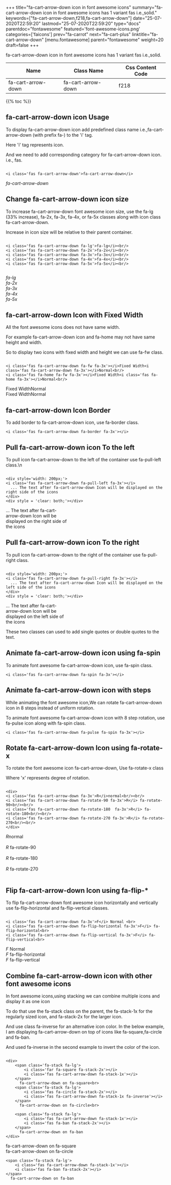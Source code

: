 +++
title="fa-cart-arrow-down icon in font awesome icons"
summary="fa-cart-arrow-down icon in font awesome icons has 1 variant fas i.e.,solid."
keywords=["fa-cart-arrow-down,f218,fa-cart-arrow-down"]
date="25-07-2020T22:59:20"
lastmod="25-07-2020T22:59:20"
type="docs"
parentdoc="fontawesome"
featured='font-awesome-icons.png'
categories=['faicons']
prev="fa-carrot"
next="fa-cart-plus"
linktitle="fa-cart-arrow-down"
[menu.fontawesome]
parent="fontawesome"
weight=20
draft=false
+++


fa-cart-arrow-down icon in font awesome icons has 1 variant fas i.e.,solid.

<div class='table-responsive'><table class='table'><thead><tr><th>Name</th><th>Class Name</th><th>Css Content Code</th></tr></thead><tbody><tr><td>fa-cart-arrow-down</td><td>fa-cart-arrow-down</td><td>f218</td></tr></tbody></table></div>


{{% toc %}}


## fa-cart-arrow-down icon Usage

To display fa-cart-arrow-down icon add predefined class name i.e.,fa-cart-arrow-down (with prefix fa-) to the 'i' tag.

Here 'i' tag represents icon.

And we need to add corresponding category for fa-cart-arrow-down icon. i.e., fas.


```

<i class='fas fa-cart-arrow-down'>fa-cart-arrow-down</i>
```

<i class='fas fa-cart-arrow-down'>fa-cart-arrow-down</i>




## Change fa-cart-arrow-down icon size
To increase fa-cart-arrow-down font awesome icon size, use the fa-lg (33% increase), fa-2x, fa-3x, fa-4x, or fa-5x classes along with icon class fa-cart-arrow-down.

Increase in icon size will be relative to their parent container. 

```

<i class='fas fa-cart-arrow-down fa-lg'>fa-lg</i><br/>
<i class='fas fa-cart-arrow-down fa-2x'>fa-2x</i><br/>
<i class='fas fa-cart-arrow-down fa-3x'>fa-3x</i><br/>
<i class='fas fa-cart-arrow-down fa-4x'>fa-4x</i><br/>
<i class='fas fa-cart-arrow-down fa-5x'>fa-5x</i><br/>
            
```

<i class='fas fa-cart-arrow-down fa-lg'>fa-lg</i><br/>
<i class='fas fa-cart-arrow-down fa-2x'>fa-2x</i><br/>
<i class='fas fa-cart-arrow-down fa-3x'>fa-3x</i><br/>
<i class='fas fa-cart-arrow-down fa-4x'>fa-4x</i><br/>
<i class='fas fa-cart-arrow-down fa-5x'>fa-5x</i><br/>
            



## fa-cart-arrow-down Icon with Fixed Width 

All the font awesome icons does not have same width.

For example fa-cart-arrow-down icon and fa-home may not have same height and width.

So to display two icons with fixed width and height we can use fa-fw class.


```

<i class='fas fa-cart-arrow-down fa-fw fa-3x'></i>Fixed Width<i class='fas fa-cart-arrow-down fa-3x'></i>Normal<br/>
<i class='fas fa-home fa-fw fa-3x'></i>Fixed Width<i class='fas fa-home fa-3x'></i>Normal<br/>
```

<i class='fas fa-cart-arrow-down fa-fw fa-3x'></i>Fixed Width<i class='fas fa-cart-arrow-down fa-3x'></i>Normal<br/>
<i class='fas fa-home fa-fw fa-3x'></i>Fixed Width<i class='fas fa-home fa-3x'></i>Normal<br/>



## fa-cart-arrow-down Icon Border 

To add border to fa-cart-arrow-down icon, use fa-border class.


```
<i class='fas fa-cart-arrow-down fa-border fa-3x'></i>

```
<i class='fas fa-cart-arrow-down fa-border fa-3x'></i>





## Pull fa-cart-arrow-down icon To the left

To pull icon fa-cart-arrow-down to the left of the container use fa-pull-left class.\n

```

<div style='width: 200px;'>
<i class='fas fa-cart-arrow-down fa-pull-left fa-3x'></i>
  ... The text after fa-cart-arrow-down Icon will be displayed on the right side of the icons
</div>
<div style = 'clear: both;'></div>
```

<div style='width: 200px;'>
<i class='fas fa-cart-arrow-down fa-pull-left fa-3x'></i>
  ... The text after fa-cart-arrow-down Icon will be displayed on the right side of the icons
</div>
<div style = 'clear: both;'></div>




## Pull fa-cart-arrow-down icon To the right
To pull icon fa-cart-arrow-down to the right of the container use fa-pull-right class.

```

<div style='width: 200px;'>
<i class='fas fa-cart-arrow-down fa-pull-right fa-3x'></i>
  ... The text after fa-cart-arrow-down Icon will be displayed on the left side of the icons
</div>
<div style = 'clear: both;'></div>
```

<div style='width: 200px;'>
<i class='fas fa-cart-arrow-down fa-pull-right fa-3x'></i>
  ... The text after fa-cart-arrow-down Icon will be displayed on the left side of the icons
</div>
<div style = 'clear: both;'></div>

These two classes can used to add single quotes or double quotes to the text.


## Animate fa-cart-arrow-down icon using fa-spin
To animate font awesome fa-cart-arrow-down icon, use fa-spin class.

```
<i class='fas fa-cart-arrow-down fa-spin fa-3x'></i>
```
<i class='fas fa-cart-arrow-down fa-spin fa-3x'></i>




## Animate fa-cart-arrow-down icon with steps
While animating the font awesome icon,We can rotate fa-cart-arrow-down icon in 8 steps instead of uniform rotation.

To animate font awesome fa-cart-arrow-down icon with 8 step rotation, use fa-pulse icon along with fa-spin class.


```
<i class='fas fa-cart-arrow-down fa-pulse fa-spin fa-3x'></i>

```
<i class='fas fa-cart-arrow-down fa-pulse fa-spin fa-3x'></i>





## Rotate fa-cart-arrow-down Icon using fa-rotate-x
To rotate the font awesome icon fa-cart-arrow-down, Use fa-rotate-x class

Where 'x' represents degree of rotation.


```

<div>
<i class='fas fa-cart-arrow-down fa-3x'>R</i>normal<br/><br/>
<i class='fas fa-cart-arrow-down fa-rotate-90 fa-3x'>R</i> fa-rotate-90<br/><br/> 
<i class='fas fa-cart-arrow-down fa-rotate-180  fa-3x'>R</i> fa-rotate-180<br/><br/> 
<i class='fas fa-cart-arrow-down fa-rotate-270 fa-3x'>R</i> fa-rotate-270<br/><br/>
</div>
```

<div>
<i class='fas fa-cart-arrow-down fa-3x'>R</i>normal<br/><br/>
<i class='fas fa-cart-arrow-down fa-rotate-90 fa-3x'>R</i> fa-rotate-90<br/><br/> 
<i class='fas fa-cart-arrow-down fa-rotate-180  fa-3x'>R</i> fa-rotate-180<br/><br/> 
<i class='fas fa-cart-arrow-down fa-rotate-270 fa-3x'>R</i> fa-rotate-270<br/><br/>
</div>




## Flip fa-cart-arrow-down Icon using fa-flip-*
To flip fa-cart-arrow-down font awesome icon horizontally and vertically use fa-flip-horizontal and fa-flip-vertical classes. 

```

<i class='fas fa-cart-arrow-down fa-3x'>F</i> Normal <br>
<i class='fas fa-cart-arrow-down fa-flip-horizontal fa-3x'>F</i> fa-flip-horizontal<br>
<i class='fas fa-cart-arrow-down fa-flip-vertical fa-3x'>F</i> fa-flip-vertical<br>
```

<i class='fas fa-cart-arrow-down fa-3x'>F</i> Normal <br>
<i class='fas fa-cart-arrow-down fa-flip-horizontal fa-3x'>F</i> fa-flip-horizontal<br>
<i class='fas fa-cart-arrow-down fa-flip-vertical fa-3x'>F</i> fa-flip-vertical<br>




## Combine fa-cart-arrow-down icon with other font awesome icons
In font awesome icons,using stacking we can combine multiple icons and display it as one icon 

To do that use the fa-stack class on the parent, the fa-stack-1x for the regularly sized icon, and fa-stack-2x for the larger icon.

And use class fa-inverse for an alternative icon color. 
In the below example, I am displaying fa-cart-arrow-down on top of icons like fa-square,fa-circle and fa-ban.

And used fa-inverse in the second example to invert the color of the icon.

```

<div>
    <span class='fa-stack fa-lg'>
        <i class='far fa-square fa-stack-2x'></i>
        <i class='fas fa-cart-arrow-down fa-stack-1x'></i>
    </span>
      fa-cart-arrow-down on fa-square<br>
    <span class='fa-stack fa-lg'>
        <i class='fas fa-circle fa-stack-2x'></i>
        <i class='fas fa-cart-arrow-down fa-stack-1x fa-inverse'></i>
    </span>
      fa-cart-arrow-down on fa-circle<br>

    <span class='fa-stack fa-lg'>
        <i class='fas fa-cart-arrow-down fa-stack-1x'></i>
        <i class='fas fa-ban fa-stack-2x'></i>
    </span>
      fa-cart-arrow-down on fa-ban
</div>
```

<div>
    <span class='fa-stack fa-lg'>
        <i class='far fa-square fa-stack-2x'></i>
        <i class='fas fa-cart-arrow-down fa-stack-1x'></i>
    </span>
      fa-cart-arrow-down on fa-square<br>
    <span class='fa-stack fa-lg'>
        <i class='fas fa-circle fa-stack-2x'></i>
        <i class='fas fa-cart-arrow-down fa-stack-1x fa-inverse'></i>
    </span>
      fa-cart-arrow-down on fa-circle<br>

    <span class='fa-stack fa-lg'>
        <i class='fas fa-cart-arrow-down fa-stack-1x'></i>
        <i class='fas fa-ban fa-stack-2x'></i>
    </span>
      fa-cart-arrow-down on fa-ban
</div>






